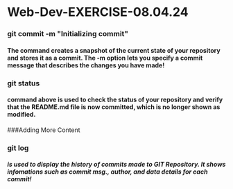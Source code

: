 # Web-Dev-EXERCISE-08.04.24 

### git commit -m "Initializing commit"
#### The command creates a snapshot of the current state of your repository and stores it as a commit. The -m option lets you specify a commit message that describes the changes you have made!

### git status
#### command above is used to check the status of your repository and verify that the README.md file is now committed, which is no longer shown as modified.

###Adding More Content
### git log
##### is used to display the history of commits made to GIT Repository. It shows infomations such as commit msg., author, and data details for each commit! 